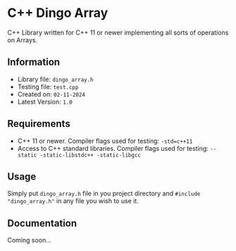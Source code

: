 # C++ Dingo Array

C++ Library written for C++ 11 or newer implementing all sorts of operations on Arrays.

## Information

- Library file: `dingo_array.h`
- Testing file: `test.cpp`
- Created on: `02-11-2024`
- Latest Version: `1.0`

## Requirements

- C++ 11 or newer. Compiler flags used for testing: `-std=c++11`
- Access to C++ standard libraries. Compiler flags used for testing: `--static -static-libstdc++ -static-libgcc`

## Usage

Simply put `dingo_array.h` file in you project directory and `#include "dingo_array.h"` in any file you wish to use it.

## Documentation

Coming soon...
